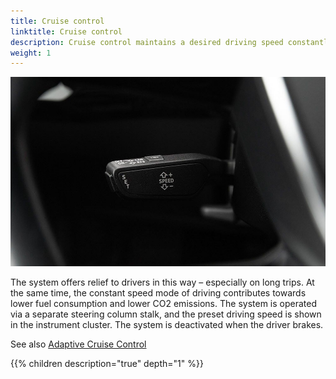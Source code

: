 ```yaml
---
title: Cruise control
linktitle: Cruise control
description: Cruise control maintains a desired driving speed constantly starting at around 30 km/h (18.6 mph), provided that it can be maintained by engine power and engine braking effects. 
weight: 1
---
```



![Cruise control](cruisecontrolhandle.jpg "Cruise control stalk")

The system offers relief to drivers in this way – especially on long trips. At the same time, the constant speed mode of driving contributes towards lower fuel consumption and lower CO2 emissions. The system is operated via a separate steering column stalk, and the preset driving speed is shown in the instrument cluster. The system is deactivated when the driver brakes.

See also [Adaptive Cruise Control](../adaptivecruisecontrol/) 

{{% children description="true" depth="1" %}}
